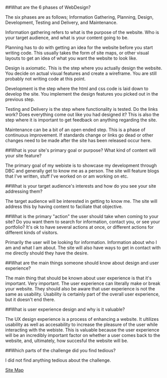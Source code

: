 ##What are the 6 phases of WebDesign?

The six phases are as follows; Information Gathering, Planning, Design, Development, 
Testing and Delivery, and Maintenance. 

Information gathering refers to what is the purpose of the website. Who is your target 
audience, and what is your content going to be. 

Planning has to do with getting an idea for the website before you start writing 
code. This usually takes the form of site maps, or other visual layouts to get 
an idea of what you want the website to look like. 

Design is axiomatic. This is the step where you actually design the website. You 
decide on actual visual features and create a wireframe. You are still probably not
writing code at this point. 

Development is the step where the html and css code is laid down to develop the
site. You implement the design features you picked out in the previous step.

Testing and Delivery is the step where functionality is tested. Do the links work?
Does everything come out like you had designed it? This is also the step where it
is important to get feedback on anything regarding the site. 

Maintenance can be a bit of an open ended step. This is a phase of continuous improvement.
If standards change or links go dead or other changes need to be made after the 
site has been released occur here. 

##What is your site's primary goal or purpose? What kind of content will your site feature?

The primary goal of my webiste is to showcase my development through DBC and generally
get to know me as a person. The site will feature blogs that I've written, stuff I've
worked on or am working on etc.

##What is your target audience's interests and how do you see your site addressing them?

The target audience will be interested in getting to know me. The site will address
this by having content to faciliate that objective. 

##What is the primary "action" the user should take when coming to your site? Do you want them to search for information, contact you, or see your portfolio? It's ok to have several actions at once, or different actions for different kinds of visitors.

Primarily the user will be looking for information. Information about who I am and
what I am about. The site will also have ways to get in contact with me directly
should they have the desire. 

##What are the main things someone should know about design and user experience?

The main thing that should be known about user experience is that it's important.
Very important. The user experience can literally make or break your website. They
should also be aware that user experience is not the same as usability. Usability
is certainly part of the overall user experience, but it doesn't end there. 

##What is user experience design and why is it valuable? 

The UX design experience is a process of enhancing a website. It ultilizes usability
as well as accesability to increase the pleasure of the user while interacting with 
the webiste. This is valuable because the user experience will be an incredibly important
factor on whether a user comes back to the website, and, ultimately, how succesful the
website will be. 

##Which parts of the challenge did you find tedious?

I did not find anything tedious about the challenge.

[Site Map](/site-map.png)